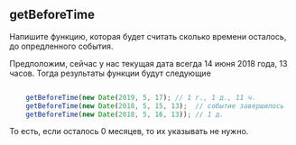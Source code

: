 ## getBeforeTime

Напишите функцию, которая будет считать сколько времени осталось, до
опредленного события.

Предположим, сейчас у нас текущая дата всегда 14 июня 2018 года, 13 часов.
Тогда результаты функции будут следующие

```javascript

    getBeforeTime(new Date(2019, 5, 17); // 1 г., 1 д., 11 ч.
    getBeforeTime(new Date(2018, 5, 15, 13);  // событие завершилось
    getBeforeTime(new Date(2018, 5, 16, 13)); // 1 д.
```

То есть, если осталось 0 месяцев, то их указывать не нужно.